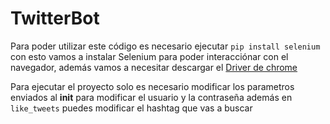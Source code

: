 # TwitterBot

Para poder utilizar este código es necesario ejecutar
  `pip install selenium`
con esto vamos a instalar Selenium para poder interacciónar con el navegador, 
además vamos a necesitar descargar el [Driver de chrome](https://chromedriver.chromium.org/downloads)

Para ejecutar el proyecto solo es necesario modificar los parametros enviados al __init__ para modificar el usuario y la contraseña
además en `like_tweets` puedes modificar el hashtag que vas a buscar

